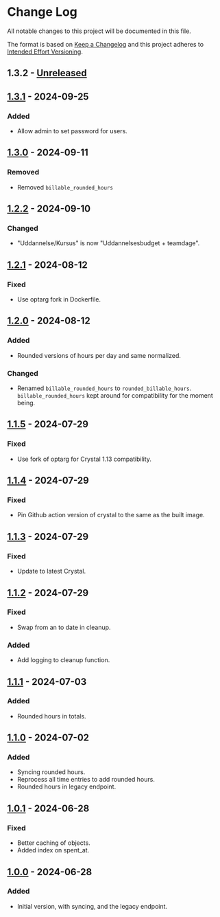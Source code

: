 # Change Log

All notable changes to this project will be documented in this file.

The format is based on [Keep a Changelog](https://keepachangelog.com/)
and this project adheres to [Intended Effort Versioning](https://jacobtomlinson.dev/effver/).


## 1.3.2 - [Unreleased]

## [1.3.1] - 2024-09-25

### Added
- Allow admin to set password for users.

## [1.3.0] - 2024-09-11

### Removed
- Removed `billable_rounded_hours`

## [1.2.2] - 2024-09-10

### Changed
- "Uddannelse/Kursus" is now "Uddannelsesbudget + teamdage".

## [1.2.1] - 2024-08-12

### Fixed
- Use optarg fork in Dockerfile.

## [1.2.0] - 2024-08-12

### Added
- Rounded versions of hours per day and same normalized.

### Changed
- Renamed `billable_rounded_hours` to `rounded_billable_hours`.
  `billable_rounded_hours` kept around for compatibility for the
  moment being.

## [1.1.5] - 2024-07-29

### Fixed
- Use fork of optarg for Crystal 1.13 compatibility.

## [1.1.4] - 2024-07-29

### Fixed
- Pin Github action version of crystal to the same as the built image.

## [1.1.3] - 2024-07-29

### Fixed
- Update to latest Crystal.

## [1.1.2] - 2024-07-29

### Fixed
- Swap from an to date in cleanup.

### Added
- Add logging to cleanup function.

## [1.1.1] - 2024-07-03

### Added
- Rounded hours in totals.

## [1.1.0] - 2024-07-02

### Added
- Syncing rounded hours.
- Reprocess all time entries to add rounded hours.
- Rounded hours in legacy endpoint.

## [1.0.1] - 2024-06-28

### Fixed
- Better caching of objects.
- Added index on spent_at.

## [1.0.0] - 2024-06-28

### Added
- Initial version, with syncing, and the legacy endpoint.

<!-- links -->
[Unreleased]: https://github.com/reload/combine.git/compare/v1.3.1...HEAD
[1.3.1]: https://github.com/reload/combine.git/compare/v1.3.0...v1.3.1
[1.3.0]: https://github.com/reload/combine.git/compare/v1.2.2...v1.3.0
[1.2.2]: https://github.com/reload/combine.git/compare/v1.2.1...v1.2.2
[1.2.1]: https://github.com/reload/combine.git/compare/v1.2.0...v1.2.1
[1.2.0]: https://github.com/reload/combine.git/compare/v1.1.5...v1.2.0
[1.1.5]: https://github.com/reload/combine.git/compare/v1.1.4...v1.1.5
[1.1.4]: https://github.com/reload/combine.git/compare/v1.1.3...v1.1.4
[1.1.3]: https://github.com/reload/combine.git/compare/v1.1.2...v1.1.3
[1.1.2]: https://github.com/reload/combine.git/compare/v1.1.1...v1.1.2
[1.1.1]: https://github.com/reload/combine.git/compare/v1.1.0...v1.1.1
[1.1.0]: https://github.com/reload/combine.git/compare/v1.0.1...v1.1.0
[1.0.1]: https://github.com/reload/combine.git/compare/v1.0.0...v1.0.1
[1.0.0]: https://github.com/reload/combine.git/releases/tag/v1.0.0
